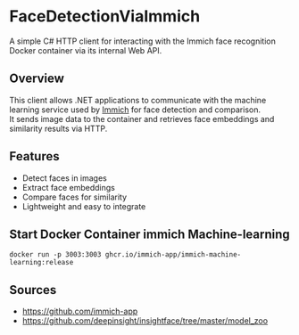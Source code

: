 ﻿# FaceDetectionViaImmich

A simple C# HTTP client for interacting with the Immich face recognition Docker container via its internal Web API.

## Overview

This client allows .NET applications to communicate with the machine learning service used by [Immich](https://github.com/immich-app/immich) for face detection and comparison.  
It sends image data to the container and retrieves face embeddings and similarity results via HTTP.

## Features

- Detect faces in images
- Extract face embeddings
- Compare faces for similarity
- Lightweight and easy to integrate

## Start Docker Container immich Machine-learning

```
docker run -p 3003:3003 ghcr.io/immich-app/immich-machine-learning:release
```

## Sources
- https://github.com/immich-app
- https://github.com/deepinsight/insightface/tree/master/model_zoo
